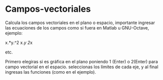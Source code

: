 # Campos-vectoriales

Calcula los campos vectoriales en el plano o espacio, importante ingresar las ecuaciones de los campos como si fuera en Matlab u GNU-Octave, ejemplo:

x.*y.^2
x.*y
2*x 

etc.

Primero elegiras si es gráfica en el plano poniendo 1 (Enter) o 2(Enter) para campo vectorial en el espacio.
seleccionas los límites de cada eje, y al final ingresas las funciones (como en el ejemplo).
